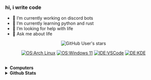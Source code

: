 ### hi, i write code
<!--
**0xfinder/0xfinder** is a ✨ _special_ ✨ repository because its `README.md` (this file) appears on your GitHub profile.

Here are some ideas to get you started:

- 🔭 I’m currently working on ...
- 🌱 I’m currently learning ...
- 👯 I’m looking to collaborate on ...
- 🤔 I’m looking for help with ...
- 💬 Ask me about ...
- 📫 How to reach me: ...
- 😄 Pronouns: ...
- ⚡ Fun fact: ...
-->

- 🔭 I’m currently working on discord bots
- 🌱 I’m currently learning python and rust
- 🤔 I’m looking for help with life
- 💬 Ask me about life

<div align="center">
  
  ![GitHub User's stars](https://img.shields.io/github/stars/0xfinder?affiliations=OWNER%2CCOLLABORATOR&style=flat-square&label=%20Stars)

  [![OS:Arch Linux](https://img.shields.io/badge/OS-ArchLinux-blue?style=flat-square&logo=arch-linux)](https://archlinux.org)
  [![OS:Windows 11](https://img.shields.io/badge/OS-Windows11-blue?style=flat-square&logo=microsoft)](https://www.microsoft.com)
  [![IDE:VSCode](https://img.shields.io/badge/IDE-VSCode-blue?style=flat-square&logo=visualstudiocode)](https://code.visualstudio.com/)
  [![DE:KDE](https://img.shields.io/badge/DE-KDE-blue?style=flat-square&logo=KDE)](https://kde.org)

</div>

<br />
<details>
    <summary><strong>Computers</strong></summary>
    <ul>
    <details>
      <summary><strong>Laptop 1</strong></summary>
      <ul>
        <li>CPU: Intel i7-7500U (max 3.50GHz 2C X86_64)</li>
        <li>RAM: 8GB (DDR4-2666)</li>
        <li>SSD: 512GB (NVMe)</li>
        <li>OS: Windows 11</li>
      </ul>
    </details>
    <details>
      <summary><strong>Desktop 1</strong></summary>
      <ul>
        <li>CPU: Intel i7-8700 (max 4.60GHz 6C X86_64)</li>
        <li>RAM: 24GB (DDR4)</li>
        <li>SSD: 256GB (NVMe)</li>
        <li>HDD: 1TB (SATA)</li>
        <li>OS: Windows 11</li>
      </ul>
    </details>
    <details>
      <summary><strong>Desktop 2</strong></summary>
      <ul>
        <li>CPU: Intel i7-12700KF (max 5.00GHz 12C X86_64)</li>
        <li>RAM: 32GB (DDR4)</li>
        <li>SSD: 1TB (NVMe)</li>
        <li>HDD: 2TB (SATA 7200rpm)
        <li>OS1: Windows 11</li>
        <li>OS2: Arch Linux</li>
      </ul>
    </details>
    </ul>
    
</details>

<details>
    <summary><strong>Github Stats</strong></summary>
    <a href="https://github.com/vn7n24fzkq/github-profile-summary-cards">
        <img src="https://github-profile-summary-cards.vercel.app/api/cards/profile-details?username=0xfinder&theme=github" />
    </a>
    <a href="https://github.com/vn7n24fzkq/github-profile-summary-cards">
        <img src="https://github-profile-summary-cards.vercel.app/api/cards/stats?username=0xfinder&theme=github" />
    </a>
</details>
